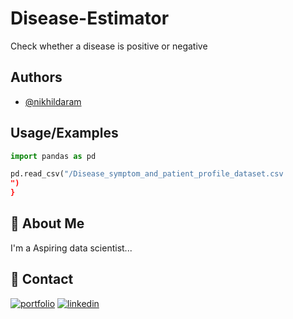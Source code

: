 # Disease-Estimator
Check whether a disease is positive or negative

## Authors

- [@nikhildaram](https://www.linkedin.com/in/daramnikhil)


## Usage/Examples

```python
import pandas as pd

pd.read_csv("/Disease_symptom_and_patient_profile_dataset.csv
")
}
```


## 🚀 About Me
I'm a Aspiring data scientist...


## 🔗 Contact
[![portfolio](https://img.shields.io/badge/Gmail-D14836?style=for-the-badge&logo=gmail&logoColor=white)](https://katherineoelsner.com/)
[![linkedin](https://img.shields.io/badge/linkedin-0A66C2?style=for-the-badge&logo=linkedin&logoColor=white)](https://www.linkedin.com/in/daramnikhil)
